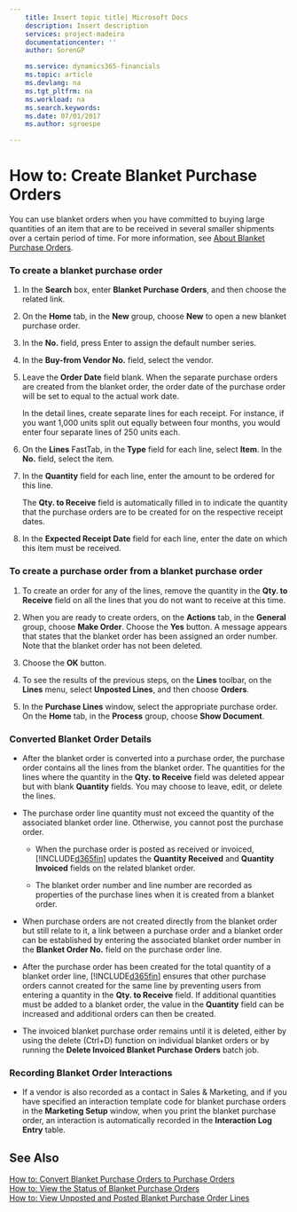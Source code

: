 ```yaml
---
    title: Insert topic title| Microsoft Docs
    description: Insert description
    services: project-madeira
    documentationcenter: ''
    author: SorenGP

    ms.service: dynamics365-financials
    ms.topic: article
    ms.devlang: na
    ms.tgt_pltfrm: na
    ms.workload: na
    ms.search.keywords:
    ms.date: 07/01/2017
    ms.author: sgroespe

---
```

# How to: Create Blanket Purchase Orders
You can use blanket orders when you have committed to buying large quantities of an item that are to be received in several smaller shipments over a certain period of time. For more information, see [About Blanket Purchase Orders](../about-blanket-purchase-orders.md).  
  
### To create a blanket purchase order  
  
1.  In the **Search** box, enter **Blanket Purchase Orders**, and then choose the related link.  
  
2.  On the **Home** tab, in the **New** group, choose **New** to open a new blanket purchase order.  
  
3.  In the **No.** field, press Enter to assign the default number series.  
  
4.  In the **Buy-from Vendor No.** field, select the vendor.  
  
5.  Leave the **Order Date** field blank. When the separate purchase orders are created from the blanket order, the order date of the purchase order will be set to equal to the actual work date.  
  
     In the detail lines, create separate lines for each receipt. For instance, if you want 1,000 units split out equally between four months, you would enter four separate lines of 250 units each.  
  
6.  On the **Lines** FastTab, in the **Type** field for each line, select **Item**. In the **No.** field, select the item.  
  
7.  In the **Quantity** field for each line, enter the amount to be ordered for this line.  
  
     The **Qty. to Receive** field is automatically filled in to indicate the quantity that the purchase orders are to be created for on the respective receipt dates.  
  
8.  In the **Expected Receipt Date** field for each line, enter the date on which this item must be received.  
  
### To create a purchase order from a blanket purchase order  
  
1.  To create an order for any of the lines, remove the quantity in the **Qty. to Receive** field on all the lines that you do not want to receive at this time.  
  
2.  When you are ready to create orders, on the **Actions** tab, in the **General** group, choose **Make Order**. Choose the **Yes** button. A message appears that states that the blanket order has been assigned an order number. Note that the blanket order has not been deleted.  
  
3.  Choose the **OK** button.  
  
4.  To see the results of the previous steps, on the **Lines** toolbar, on the **Lines** menu, select **Unposted Lines**, and then choose **Orders**.  
  
5.  In the **Purchase Lines** window, select the appropriate purchase order. On the **Home** tab, in the **Process** group, choose **Show Document**.  
  
### Converted Blanket Order Details  
  
-   After the blanket order is converted into a purchase order, the purchase order contains all the lines from the blanket order. The quantities for the lines where the quantity in the **Qty. to Receive**  field was deleted appear but with blank **Quantity**  fields. You may choose to leave, edit, or delete the lines.  
  
-   The purchase order line quantity must not exceed the quantity of the associated blanket order line. Otherwise, you cannot post the purchase order.  
  
    -   When the purchase order is posted as received or invoiced, [!INCLUDE[d365fin](../../includes/d365fin_md.md)] updates the **Quantity Received** and **Quantity Invoiced** fields on the related blanket order.  
  
    -   The blanket order number and line number are recorded as properties of the purchase lines when it is created from a blanket order.  
  
-   When purchase orders are not created directly from the blanket order but still relate to it, a link between a purchase order and a blanket order can be established by entering the associated blanket order number in the **Blanket Order No.** field on the purchase order line.  
  
-   After the purchase order has been created for the total quantity of a blanket order line, [!INCLUDE[d365fin](../../includes/d365fin_md.md)] ensures that other purchase orders cannot created for the same line by preventing users from entering a quantity in the **Qty. to Receive** field. If additional quantities must be added to a blanket order, the value in the **Quantity** field can be increased and additional orders can then be created.  
  
-   The invoiced blanket purchase order remains until it is deleted, either by using the delete (Ctrl+D) function on individual blanket orders or by running the **Delete Invoiced Blanket Purchase Orders** batch job.  
  
### Recording Blanket Order Interactions  
  
-   If a vendor is also recorded as a contact in Sales & Marketing, and if you have specified an interaction template code for blanket purchase orders in the **Marketing Setup** window, when you print the blanket purchase order, an interaction is automatically recorded in the **Interaction Log Entry** table.  
  
## See Also  
 [How to: Convert Blanket Purchase Orders to Purchase Orders](../how-to-convert-blanket-purchase-orders-to-purchase-orders.md)   
 [How to: View the Status of Blanket Purchase Orders](../how-to-view-the-status-of-blanket-purchase-orders.md)   
 [How to: View Unposted and Posted Blanket Purchase Order Lines](../how-to-view-unposted-and-posted-blanket-purchase-order-lines.md)